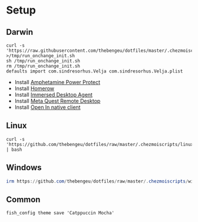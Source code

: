 # Setup

## Darwin

```console
curl -s 'https://raw.githubusercontent.com/thebengeu/dotfiles/master/.chezmoiscripts/darwin/run_onchange_init.sh' >/tmp/run_onchange_init.sh
sh /tmp/run_onchange_init.sh
rm /tmp/run_onchange_init.sh
defaults import com.sindresorhus.Velja com.sindresorhus.Velja.plist
```

- Install [Amphetamine Power Protect](https://x74353.github.io/Amphetamine-Power-Protect/)
- Install [Homerow](https://install.appcenter.ms/users/dexterleng/apps/homerow-redux/distribution_groups/production)
- Install [Immersed Desktop Agent](https://immersed.com/)
- Install [Meta Quest Remote Desktop](https://www.meta.com/help/quest/articles/horizon/getting-started-in-horizon-workrooms/use-computer-in-VR-workrooms/)
- Install [Open In native client](https://github.com/andy-portmen/native-client/releases)

## Linux

```console
curl -s 'https://github.com/thebengeu/dotfiles/raw/master/.chezmoiscripts/linux/run_onchange_init.sh' | bash
```

## Windows

```powershell
irm https://github.com/thebengeu/dotfiles/raw/master/.chezmoiscripts/windows/run_onchange_init-admin.ps1 | iex
```

## Common

```console
fish_config theme save 'Catppuccin Mocha'
```

